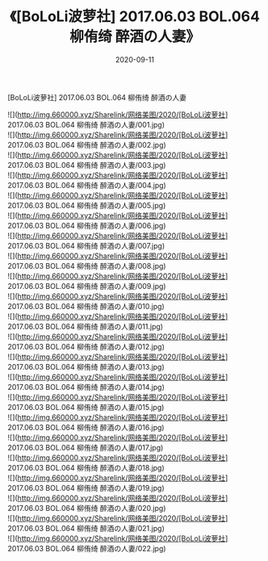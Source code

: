 ﻿---
layout: post
title:  《[BoLoLi波萝社] 2017.06.03 BOL.064 柳侑绮 醉酒の人妻》
date:   2020-09-11
img: http://img.660000.xyz/Sharelink/网络美图/2020/[BoLoLi波萝社] 2017.06.03 BOL.064 柳侑绮 醉酒の人妻/000.jpg
categories: [美女, 清纯, 唯美]
---

[BoLoLi波萝社] 2017.06.03 BOL.064 柳侑绮 醉酒の人妻

  ![](http://img.660000.xyz/Sharelink/网络美图/2020/[BoLoLi波萝社] 2017.06.03 BOL.064 柳侑绮 醉酒の人妻/001.jpg) <br> ![](http://img.660000.xyz/Sharelink/网络美图/2020/[BoLoLi波萝社] 2017.06.03 BOL.064 柳侑绮 醉酒の人妻/002.jpg) <br> ![](http://img.660000.xyz/Sharelink/网络美图/2020/[BoLoLi波萝社] 2017.06.03 BOL.064 柳侑绮 醉酒の人妻/003.jpg) <br> ![](http://img.660000.xyz/Sharelink/网络美图/2020/[BoLoLi波萝社] 2017.06.03 BOL.064 柳侑绮 醉酒の人妻/004.jpg) <br> ![](http://img.660000.xyz/Sharelink/网络美图/2020/[BoLoLi波萝社] 2017.06.03 BOL.064 柳侑绮 醉酒の人妻/005.jpg) <br> ![](http://img.660000.xyz/Sharelink/网络美图/2020/[BoLoLi波萝社] 2017.06.03 BOL.064 柳侑绮 醉酒の人妻/006.jpg) <br> ![](http://img.660000.xyz/Sharelink/网络美图/2020/[BoLoLi波萝社] 2017.06.03 BOL.064 柳侑绮 醉酒の人妻/007.jpg) <br> ![](http://img.660000.xyz/Sharelink/网络美图/2020/[BoLoLi波萝社] 2017.06.03 BOL.064 柳侑绮 醉酒の人妻/008.jpg) <br> ![](http://img.660000.xyz/Sharelink/网络美图/2020/[BoLoLi波萝社] 2017.06.03 BOL.064 柳侑绮 醉酒の人妻/009.jpg) <br> ![](http://img.660000.xyz/Sharelink/网络美图/2020/[BoLoLi波萝社] 2017.06.03 BOL.064 柳侑绮 醉酒の人妻/010.jpg) <br> ![](http://img.660000.xyz/Sharelink/网络美图/2020/[BoLoLi波萝社] 2017.06.03 BOL.064 柳侑绮 醉酒の人妻/011.jpg) <br> ![](http://img.660000.xyz/Sharelink/网络美图/2020/[BoLoLi波萝社] 2017.06.03 BOL.064 柳侑绮 醉酒の人妻/012.jpg) <br> ![](http://img.660000.xyz/Sharelink/网络美图/2020/[BoLoLi波萝社] 2017.06.03 BOL.064 柳侑绮 醉酒の人妻/013.jpg) <br> ![](http://img.660000.xyz/Sharelink/网络美图/2020/[BoLoLi波萝社] 2017.06.03 BOL.064 柳侑绮 醉酒の人妻/014.jpg) <br> ![](http://img.660000.xyz/Sharelink/网络美图/2020/[BoLoLi波萝社] 2017.06.03 BOL.064 柳侑绮 醉酒の人妻/015.jpg) <br> ![](http://img.660000.xyz/Sharelink/网络美图/2020/[BoLoLi波萝社] 2017.06.03 BOL.064 柳侑绮 醉酒の人妻/016.jpg) <br> ![](http://img.660000.xyz/Sharelink/网络美图/2020/[BoLoLi波萝社] 2017.06.03 BOL.064 柳侑绮 醉酒の人妻/017.jpg) <br> ![](http://img.660000.xyz/Sharelink/网络美图/2020/[BoLoLi波萝社] 2017.06.03 BOL.064 柳侑绮 醉酒の人妻/018.jpg) <br> ![](http://img.660000.xyz/Sharelink/网络美图/2020/[BoLoLi波萝社] 2017.06.03 BOL.064 柳侑绮 醉酒の人妻/019.jpg) <br> ![](http://img.660000.xyz/Sharelink/网络美图/2020/[BoLoLi波萝社] 2017.06.03 BOL.064 柳侑绮 醉酒の人妻/020.jpg) <br> ![](http://img.660000.xyz/Sharelink/网络美图/2020/[BoLoLi波萝社] 2017.06.03 BOL.064 柳侑绮 醉酒の人妻/021.jpg) <br> ![](http://img.660000.xyz/Sharelink/网络美图/2020/[BoLoLi波萝社] 2017.06.03 BOL.064 柳侑绮 醉酒の人妻/022.jpg) <br>